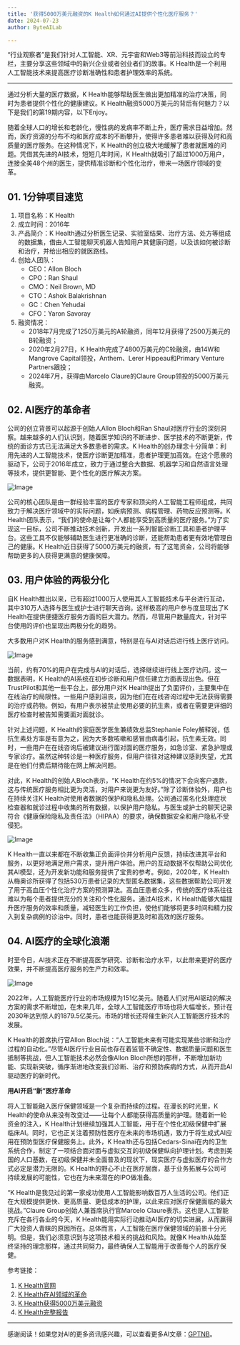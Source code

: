 ```yaml
---
title: '获得5000万美元融资的K Health如何通过AI提供个性化医疗服务？'
date: 2024-07-23
author: ByteAILab

---
```


“行业观察者”是我们针对人工智能、XR、元宇宙和Web3等前沿科技而设立的专栏，主要分享这些领域中的新兴企业或者创业者们的故事。K Health是一个利用人工智能技术来提高医疗诊断准确性和患者护理效率的系统。

---
通过分析大量的医疗数据，K Health能够帮助医生做出更加精准的治疗决策，同时为患者提供个性化的健康建议。K Health融资5000万美元的背后有何魅力？以下是我们的第19期内容，以下Enjoy。

随着全球人口的增长和老龄化，慢性病的发病率不断上升，医疗需求日益增加。然而，医疗资源的分布不均和医疗成本的不断攀升，使得许多患者难以获得及时和高质量的医疗服务。在这种情况下，K Health的创立极大地缓解了患者就医难的问题。凭借其先进的AI技术，短短几年时间，K Health就吸引了超过1000万用户，连接全美48个州的医生，提供精准诊断和个性化治疗，带来一场医疗领域的变革。

## 01. 1分钟项目速览

1. 项目名称：K Health
2. 成立时间：2016年
3. 产品简介：K Health通过分析医生记录、实验室结果、治疗方法、处方等组成的数据集，借由人工智能聊天机器人告知用户其健康问题，以及该如何被诊断和治疗，并给出相应的就医路线。
4. 创始人团队：
   - CEO：Allon Bloch
   - CPO：Ran Shaul
   - CMO：Neil Brown, MD
   - CTO：Ashok Balakrishnan
   - GC：Chen Yehudai
   - CFO：Yaron Savoray
5. 融资情况：
   - 2018年7月完成了1250万美元的A轮融资，同年12月获得了2500万美元的B轮融资；
   - 2020年2月27日，K Health完成了4800万美元的C轮融资，由14W和Mangrove Capital领投，Anthem、Lerer Hippeau和Primary Venture Partners跟投；
   - 2024年7月，获得由Marcelo Claure的Claure Group领投的5000万美元融资。

## 02. AI医疗的革命者

公司的创立背景可以起源于创始人Allon Bloch和Ran Shaul对医疗行业的深刻洞察。越来越多的人们认识到，随着医学知识的不断进步、医学技术的不断更新，传统的面诊方式已无法满足大多数患者的需求。K Health的创办理念十分简单：利用先进的人工智能技术，使医疗诊断更加精准，患者护理更加高效。在这个愿景的驱动下，公司于2016年成立，致力于通过整合大数据、机器学习和自然语言处理等技术，提供更智能、更个性化的医疗解决方案。

![Image](http://www.jesonc.com/FtaQ1tdVIkPSdNkRZ5f7DGVpdqQG)

公司的核心团队是由一群经验丰富的医疗专家和顶尖的人工智能工程师组成，共同致力于解决医疗领域中的实际问题，如疾病预测、病程管理、药物反应预测等。K Health团队表示，“我们的使命是让每个人都能享受到高质量的医疗服务。”为了实现这一目标，公司不断推动技术创新，开发出一系列智能诊断工具和患者护理平台。这些工具不仅能够辅助医生进行更准确的诊断，还能帮助患者更有效地管理自己的健康。K Health近日获得了5000万美元的融资，有了这笔资金，公司将能够帮助更多的人获得更满意的健康保障。

## 03. 用户体验的两极分化

自K Health推出以来，已有超过1000万人使用其人工智能技术与平台进行互动，其中310万人选择与医生或护士进行聊天咨询。这样极高的用户参与度显现出了K Health在提供便捷医疗服务方面的巨大潜力。然而，尽管用户数量庞大，针对平台使用的评价也呈现出两极分化的趋势。

大多数用户对K Health的服务感到满意，特别是在与AI对话后进行线上医疗访问。

![Image](http://www.jesonc.com/FiuY-Ubj5CssvY-iDrvnT38LtaJO)

当前，约有70%的用户在完成与AI的对话后，选择继续进行线上医疗访问。这一数据表明，K Health的AI系统在初步诊断和用户信任建立方面表现出色。但在TrustPilot和其他一些平台上，部分用户对K Health提出了负面评价，主要集中在在线治疗的局限性。一些用户感到沮丧，因为他们在在线咨询过程中无法获得需要的治疗或药物。例如，有用户表示被禁止使用必要的抗生素，或者在需要更详细的医疗检查时被告知需要面对面就诊。

针对上述问题，K Health的家庭医学医生兼绩效总监Stephanie Foley解释说，低抗生素处方率是有意为之，因为大多数咳嗽和感冒由病毒引起，抗生素无效。同时，一些用户在在线咨询后被建议进行面对面的医疗服务，如急诊室、紧急护理或专家诊疗。虽然这种转诊是一种医疗服务，但用户往往对这种建议感到失望，尤其是在他们付费后期待能在网上解决问题。

对此，K Health的创始人Bloch表示，“K Health在约5%的情况下会向客户退款，这与传统医疗服务相比更为灵活，对用户来说更为友好。”除了诊断体验外，用户也在持续关注K Health对使用者数据的保护和隐私处理。公司通过匿名化处理症状检查器和就诊过程中收集的所有数据，以保护用户隐私。与医生或护士的聊天记录符合《健康保险隐私及责任法》（HIPAA）的要求，确保数据安全和用户隐私不受侵犯。

![Image](http://www.jesonc.com/Fk78xEZKF6NlVgFeqDVzcq4WwChr)

K Health一直以来都在不断收集正负面评价并分析用户反馈，持续改进其平台和服务，以更好地满足用户需求，提升用户体验。用户的互动数据不仅帮助公司优化其AI模型，还为开发新功能和服务提供了宝贵的参考。例如，2020年，K Health从梅奥诊所获得了包括530万患者记录的大型匿名数据集，这些数据帮助公司开发了用于高血压个性化治疗方案的预测算法。高血压患者众多，传统的医疗体系往往难以为每个患者提供充分的关注和个性化服务。通过AI技术，K Health能够大幅提升医疗服务的效率和质量，减轻医生的工作负担，使他们能够将更多时间和精力投入到复杂病例的诊治中。同时，患者也能获得更及时和高效的医疗服务。

## 04. AI医疗的全球化浪潮

时至今日，AI技术正在不断提高医学研究、诊断和治疗水平，以此带来更好的医疗效果，并不断提高医疗服务的生产力和效率。

![Image](http://www.jesonc.com/Fk2nm2Z51dnRuBHR9yZjUodZGgJ-)

2022年，人工智能医疗行业的市场规模为151亿美元。随着人们对用AI驱动的解决方案的需求不断增加，在未来几年，全球人工智能医疗市场也将大幅增长，预计在2030年达到惊人的1879.5亿美元。市场的增长还将催生新兴人工智能医疗技术的发展。

K Health的首席执行官Allon Bloch说：“人工智能未来有可能实现某些诊断和治疗过程的自动化。”尽管AI医疗行业目前也存在着监管不确定性、数据质量问题和医生抵制等挑战，但人工智能技术必然会像Allon Bloch所想的那样，不断增加新功能、实现新突破，循序渐进地改变我们诊断、治疗和预防疾病的方式，从而开启AI驱动医疗的新时代。

**用AI开启“新”医疗革命**

将人工智能融入医疗保健领域是一个复杂而持续的过程。在漫长的时光里，K Health的使命从来没有改变过——让每个人都能获得高质量的护理。随着新一轮资金的注入，K Health计划继续加强其人工智能，用于在个性化初级保健中扩展临床AI。同时，它也正关注着预防性医疗在未来的市场机遇，致力于将生成式AI应用在预防型医疗保健服务上。此外，K Health还与包括Cedars-Sinai在内的卫生系统合作，制定了一项结合面对面与虚拟交互的初级保健纵向护理计划。考虑到美国的人口基数，在初级保健并未全面普及的现状下，现实医疗与虚拟医疗的合作方式必定是潜力无限的。K Health的野心不止在医疗层面，基于业务拓展与公司可持续发展的可能性，它也在为未来潜在的IPO做准备。

“K Health是我见过的第一家成功使用人工智能影响数百万人生活的公司。他们正在大规模提供更快、更高质量、更低成本的护理，以此来应对医疗保健面临的最大挑战。”Claure Group创始人兼首席执行官Marcelo Claure表示。这也是人工智能充斥在各行各业的今天，K Health能用实际行动推动AI医疗的切实进展，从而赢得广大投资人青睐的原因所在。总体而言，人工智能在医疗保健领域的前景十分光明。但是，我们必须意识到与这项技术相关的挑战和风险。就像K Health从始至终坚持的理念那样，通过共同努力，最终确保人工智能用于改善每个人的医疗保健。

参考链接：
1. [K Health官网](https://khealth.com/#)
2. [K Health在AI领域的革命](https://theaitrack.com/k-healths-ai-powered-revolution/)
3. [K Health获得5000万美元融资](https://medlr.in/blog/k-health-raises-50-million-to-enhance-ai-powered-healthcare-chatbot)
4. [K Health完整报告](https://drive.google.com/file/d/14r9uFWmIVmX_bn987YRCcQuq840hhYET/view?pli=1)
---
感谢阅读！如果您对AI的更多资讯感兴趣，可以查看更多AI文章：[GPTNB](https://gptnb.com)。